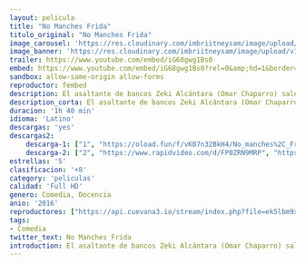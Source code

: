 ```yaml
---
layout: pelicula
title: "No Manches Frida"
titulo_original: "No Manches Frida"
image_carousel: 'https://res.cloudinary.com/imbriitneysam/image/upload/v1542848641/frida-poster-min.jpg'
image_banner: 'https://res.cloudinary.com/imbriitneysam/image/upload/v1542848643/MANCHES-BANNER-min.jpg'
trailer: https://www.youtube.com/embed/iG68gwg1Bs0
embed: https://www.youtube.com/embed/iG68gwg1Bs0?rel=0&amp;hd=1&border=0&wmode=opaque&enablejsapi=1&modestbranding=1&controls=1&showinfo=1
sandbox: allow-same-origin allow-forms
reproductor: fembed
description: El asaltante de bancos Zeki Alcántara (Omar Chaparro) sale de prisión decidido a recuperar un dinero enterrado en un terreno baldío. Pero descubre que en el sitio han levantado el gimnasio de una escuela llamada Frida Khalo, y Zeki acepta un trabajo de profesor sustituto
description_corta: El asaltante de bancos Zeki Alcántara (Omar Chaparro) sale de prisión decidido a recuperar un dinero enterrado en un terreno baldío. Pero descubre que en el sitio han levantado el gimnasio de una escuela llamada Frida..
duracion: '1h 40 min'
idioma: 'Latino'
descargas: 'yes'
descargas2:
    descarga-1: ["1", "https://oload.fun/f/vKB7n32BkH4/No_manches%2C_Frida_-_El_maestro_suplente_%282016%29.MP4", "https://www.google.com/s2/favicons?domain=openload.co","OpenLoad","https://res.cloudinary.com/imbriitneysam/image/upload/v1541473684/mexico.png", "Latino", "Full HD"]
    descarga-2: ["2", "https://www.rapidvideo.com/d/FP0ZRN9MRP", "https://www.google.com/s2/favicons?domain=www.rapidvideo.com","RapidVideo","https://res.cloudinary.com/imbriitneysam/image/upload/v1541473684/mexico.png", "Latino", "Full HD"]
estrellas: '5'
clasificacion: '+8'
category: 'peliculas'
calidad: 'Full HD'
genero: Comedia, Docencia
anio: '2016'
reproductores: ["https://api.cuevana3.io/stream/index.php?file=ek5lbm9xYWNrS0xJMVp5b21KREk0dFBLbjVkaHhkRGdrOG1jbnBpUnhhS1Zsb1drcWJ2VHVOZXlubjZNa3JPcXFkV2plWGU4dU1tNnNxVmppTVc0Nk1XU3FadVkyYURhMDlLYW5walN5ZUxZMHFadnJNZlU","https://animekao.club/kaodrive/embed.php?data=MjJ2y8HPBX0T7wAn8iJazceWS5fqVmDgIurlWUBArTNsTe+/6/2Cu/ickm08nzlgZKQ/x/GnpSjfK8irxNoSLsYT3QD+yT6Cqdxtsb0/XB8Ed1CjN+OoUEv70KsMq2OBVwqnOlbo9MFRipGtIqF6XCtrUrLYutP7YtM8L4qfSJ1lkFJvPSx8CsDUrTMoE/iCDtf/wCuA4RtSGGnWrOHMPfC5W45EyzkfpLwze2zZsbEJWXIJNIZihZtoZ49KvwQprjERxc1HhFAkUdn1iNg8B6CeWPo07F39otMk4uTYKPGa7OrGTDUnDVrkMi8Yz4I+9oefqxVG5qLcYR6nQjskONyiRiRcM8Z4GiP7SIX34OuMkAH+mJtb3R+THx6ESXoVW4BsAeTR1P2a35GIbz5pQw==","https://api.cuevana3.io/rr/gd.php?h=ek5lbm9xYWNrS0xJMVp5b21KREk0dFBLbjVkaHhkRGdrOG1jbnBpUnhhS1Zsb1drcWJ2VHVOZXlubjZNa3JPcXFkV2plWGU4dU1tNnNxVmppTVc0Nk1XU3FadVkyUT09"]
tags:
- Comedia
twitter_text: No Manches Frida
introduction: El asaltante de bancos Zeki Alcántara (Omar Chaparro) sale de prisión decidido a recuperar un dinero enterrado en un terreno baldío. Pero descubre que en el sitio han levantado el gimnasio de una escuela llamada Frida
---
```



 







